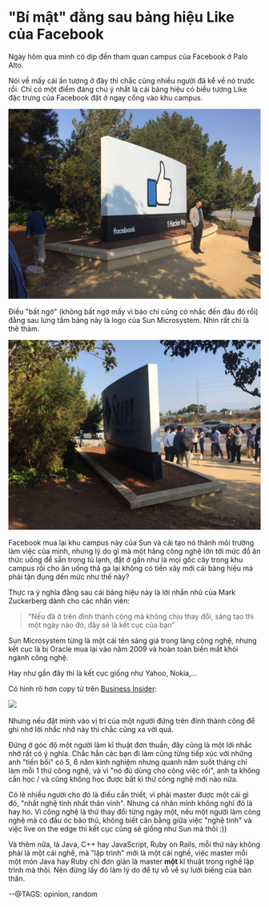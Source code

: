 # "Bí mật" đằng sau bảng hiệu Like của Facebook

Ngày hôm qua mình có dịp đến tham quan campus của Facebook ở Palo Alto.

Nói về mấy cái ấn tượng ở đây thì chắc cũng nhiều người đã kể về nó trước rồi. Chỉ có một điểm đáng chú ý nhất là cái bảng hiệu có biểu tượng Like đặc trưng của Facebook đặt ở ngay cổng vào khu campus.

![](img/facebook_sign.jpg)

Điều "bất ngờ" (không bất ngờ mấy vì báo chí cũng có nhắc đến đâu đó rồi) đằng sau lưng tấm bảng này là logo của Sun Microsystem. Nhìn rất chi là thê thảm.

![](img/sun_backend.jpg)

Facebook mua lại khu campus này của Sun và cải tạo nó thành môi trường làm việc của mình, nhưng lý do gì mà một hãng công nghệ lớn tới mức đồ ăn thức uống để sẵn trong tủ lạnh, đặt ở gần như là mọi gốc cây trong khu campus rồi cho ăn uống thả ga lại không có tiền xây mới cái bảng hiệu mà phải tận đụng dến mức như thế này? 

Thực ra ý nghĩa đằng sau cái bảng hiệu này là lời nhắn nhủ của Mark Zuckerberg dành cho các nhân viên: 

> "Nếu đã ở trên đỉnh thành công mà không chịu thay đổi, sáng tạo thì một ngày nào đó, đây sẽ là kết cục của bạn"

Sun Microsystem từng là một cái tên sáng giá trong làng công nghệ, nhưng kết cục là bị Oracle mua lại vào năm 2009 và hoàn toàn biến mất khỏi ngành công nghệ.

Hay như gần đây thì là kết cục giống như Yahoo, Nokia,...

Có hình rõ hơn copy từ trên [Business Insider](http://www.businessinsider.com/why-suns-logo-is-on-the-back-of-facebooks-sign-2014-12):

![](http://static1.businessinsider.com/image/54821fb56bb3f7d24b413337-640-480/sun-16.jpg)

Nhưng nếu đặt mình vào vị trí của một người đứng trên đỉnh thành công để ghi nhớ lời nhắc nhở này thì chắc cũng xa vời quá. 

Đứng ở góc độ một người làm kĩ thuật đơn thuần, đây cũng là một lời nhắc nhở rất có ý nghĩa. Chắc hẳn các bạn đi làm cũng từng tiếp xúc với những anh "tiền bối" có 5, 6 năm kinh nghiệm nhưng quanh năm suốt tháng chỉ làm mỗi 1 thứ công nghệ, và vì "nó đủ dùng cho công việc rồi", anh ta không cần học / và cũng không học được bất kì thứ công nghệ mới nào nữa. 

Có lẽ nhiều người cho đó là điều cần thiết, vì phải master được một cái gì đó, "nhất nghệ tinh nhất thân vinh". Nhưng cá nhân mình không nghĩ đó là hay ho. Vì công nghệ là thứ thay đổi từng ngày một, nếu một người làm công nghệ mà có đầu óc bảo thủ, không biết cân bằng giữa việc "nghệ tinh" và việc live on the edge thì kết cục cũng sẽ giống như Sun mà thôi :))

Và thêm nữa, là Java, C++ hay JavaScript, Ruby on Rails, mỗi thứ này không phải là một cái nghề, mà "lập trình" mới là một cái nghề, việc master mỗi một món Java hay Ruby chỉ đơn giản là master **một** kĩ thuật trong nghề lập trình mà thôi. Nên đừng lấy đó làm lý do để tự vỗ về sự lười biếng của bản thân.

--@TAGS: opinion, random
